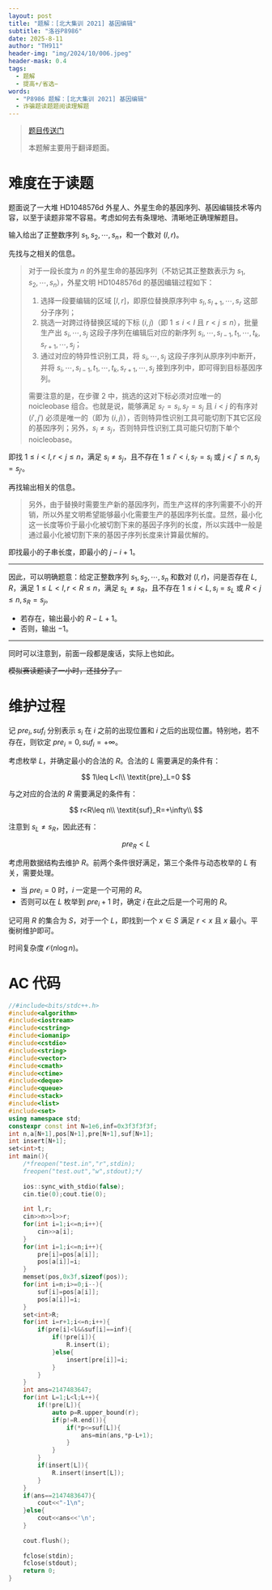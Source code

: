 ```yaml
---
layout: post
title: "题解：[北大集训 2021] 基因编辑"
subtitle: "洛谷P8986"
date: 2025-8-11
author: "TH911"
header-img: "img/2024/10/006.jpeg"
header-mask: 0.4
tags:
  - 题解
  - 提高+/省选−
words:
  - "P8986 题解：[北大集训 2021] 基因编辑"
  - 诈骗题读题题阅读理解题
---
```


> [题目传送门](https://www.luogu.com.cn/problem/P8986)
>
> 本题解主要用于翻译题面。

# 难度在于读题

题面说了一大堆 HD1048576d 外星人、外星生命的基因序列、基因编辑技术等内容，以至于读题非常不容易。考虑如何去有条理地、清晰地正确理解题目。

输入给出了正整数序列 $s_1,s_2,\cdots,s_n$，和一个数对 $(l,r)$。

先找与之相关的信息。

> 对于一段长度为 $n$ 的外星生命的基因序列（不妨记其正整数表示为 $s_1, s_2, \cdots, s_n$），外星文明 HD1048576d 的基因编辑过程如下：
>
> 1. 选择一段要编辑的区域 $[l, r]$，即原位替换原序列中 $s_l, s_{l+1}, \cdots, s_r$ 这部分子序列；
> 2. 挑选一对跨过待替换区域的下标 $(i, j)$（即 $1\le i<l$ 且 $r<j\le n$），批量生产出 $s_i, \cdots, s_j$ 这段子序列在编辑后对应的新序列 $s_i, \cdots, s_{l-1}, t_1, \cdots, t_k, s_{r+1}, \cdots, s_j$；
> 3. 通过对应的特异性识别工具，将 $s_i, \cdots, s_j$ 这段子序列从原序列中断开，并将 $s_i, \cdots, s_{l-1}, t_1, \cdots, t_k, s_{r+1}, \cdots, s_j$ 接到序列中，即可得到目标基因序列。
>
> 需要注意的是，在步骤 2 中，挑选的这对下标必须对应唯一的 noicleobase 组合。也就是说，能够满足 $s_{i'}=s_i, s_{j'} = s_j$ 且 $i<j$ 的有序对 $\left(i', j'\right)$ 必须是唯一的（即为 $(i, j)$），否则特异性识别工具可能切割下其它区段的基因序列；另外，$s_i\ne s_j$，否则特异性识别工具可能只切割下单个 noicleobase。

即找 $1\leq i<l,r<j\leq n$，满足 $s_i\neq s_j$，且不存在 $1\leq i'<i,s_{i'}=s_i$ 或 $j<j'\leq n,s_j=s_{j'}$。

再找输出相关的信息。

> 另外，由于替换时需要生产新的基因序列，而生产这样的序列需要不小的开销，所以外星文明希望能够最小化需要生产的基因序列长度。显然，最小化这一长度等价于最小化被切割下来的基因子序列的长度，所以实践中一般是通过最小化被切割下来的基因子序列长度来计算最优解的。

即找最小的子串长度，即最小的 $j-i+1$。

***

因此，可以明确题意：给定正整数序列 $s_1,s_2,\cdots,s_n$ 和数对 $(l,r)$，问是否存在 $L,R$，满足 $1\leq L<l,r<R\leq n$，满足 $s_L\neq s_R$，且不存在 $1\leq i<L,s_i=s_L$ 或 $R<j\leq n,s_R=s_j$。

* 若存在，输出最小的 $R-L+1$。
* 否则，输出 $-1$。

***

同时可以注意到，前面一段都是废话，实际上也如此。

~~模拟赛读题读了一小时，还挂分了。~~

# 维护过程

记 $\textit{pre}_i,\textit{suf}_i$ 分别表示 $s_i$ 在 $i$ 之前的出现位置和 $i$ 之后的出现位置。特别地，若不存在，则钦定 $\textit{pre}_i=0,\textit{suf}_i=+\infty$。

考虑枚举 $L$，并确定最小的合法的 $R$。合法的 $L$ 需要满足的条件有：

$$
1\leq L<l\\
\textit{pre}_L=0
$$

与之对应的合法的 $R$ 需要满足的条件有：

$$
r<R\leq n\\
\textit{suf}_R=+\infty\\
$$

注意到 $s_L\neq s_R$，因此还有：

$$
\textit{pre}_R<L
$$

考虑用数据结构去维护 $R$。前两个条件很好满足，第三个条件与动态枚举的 $L$ 有关，需要处理。

* 当 $\textit{pre}_i=0$ 时，$i$ 一定是一个可用的 $R$。
* 否则可以在 $L$ 枚举到 $\textit{pre}_i+1$ 时，确定 $i$ 在此之后是一个可用的 $R$。

记可用 $R$ 的集合为 $S$，对于一个 $L$，即找到一个 $x\in S$ 满足 $r<x$ 且 $x$ 最小。平衡树维护即可。

时间复杂度 $\mathcal O(n\log n)$。

# AC 代码

```cpp
//#include<bits/stdc++.h>
#include<algorithm>
#include<iostream>
#include<cstring>
#include<iomanip>
#include<cstdio>
#include<string>
#include<vector>
#include<cmath>
#include<ctime>
#include<deque>
#include<queue>
#include<stack>
#include<list>
#include<set>
using namespace std;
constexpr const int N=1e6,inf=0x3f3f3f3f;
int n,a[N+1],pos[N+1],pre[N+1],suf[N+1];
int insert[N+1];
set<int>t;
int main(){
	/*freopen("test.in","r",stdin);
	freopen("test.out","w",stdout);*/
	
	ios::sync_with_stdio(false);
	cin.tie(0);cout.tie(0);
	
	int l,r;
	cin>>n>>l>>r;
	for(int i=1;i<=n;i++){
		cin>>a[i];
	}
	for(int i=1;i<=n;i++){
		pre[i]=pos[a[i]];
		pos[a[i]]=i;
	}
	memset(pos,0x3f,sizeof(pos));
	for(int i=n;i>=0;i--){
		suf[i]=pos[a[i]];
		pos[a[i]]=i;
	}
	set<int>R;
	for(int i=r+1;i<=n;i++){
		if(pre[i]<l&&suf[i]==inf){
			if(!pre[i]){
				R.insert(i);
			}else{
				insert[pre[i]]=i;
			}
		}
	}
	int ans=2147483647;
	for(int L=1;L<l;L++){
		if(!pre[L]){
			auto p=R.upper_bound(r);
			if(p!=R.end()){
				if(*p<=suf[L]){
					ans=min(ans,*p-L+1);
				}
			}
		}
		if(insert[L]){
			R.insert(insert[L]);
		}
	}
	if(ans==2147483647){
		cout<<"-1\n";
	}else{
		cout<<ans<<'\n';
	}
	
	cout.flush();
	
	fclose(stdin);
	fclose(stdout);
	return 0;
}
```
